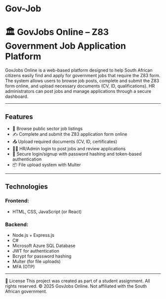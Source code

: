 # Gov-Job
# 🏛️ GovJobs Online – Z83 Government Job Application Platform

GovJobs Online is a web-based platform designed to help South African citizens easily find and apply for government jobs that require the Z83 form. The system allows users to browse job posts, complete and submit the Z83 form online, and upload necessary documents (CV, ID, qualifications). HR administrators can post jobs and manage applications through a secure dashboard.

---

##  Features

- 🧾 Browse public sector job listings
- ✍️ Complete and submit the Z83 application form online
- 📤 Upload required documents (CV, ID, certificates)
- 🧑‍💼 HR/Admin login to post jobs and review applications
- 🔐 Secure login/signup with password hashing and token-based authentication
- 📦 File upload system with Multer

---

## Technologies

### Frontend:
- HTML, CSS, JavaScript (or React)

### Backend:
- Node.js + Express.js
- C#
- Microsoft Azure SQL Database
- JWT for authentication
- Bcrypt for password hashing
- Multer (for file uploads)
- MFA (OTP)

---
📄 License
This project was created as part of a student assignment. All rights reserved.
© 2025 GovJobs Online. Not affiliated with the South African government.



